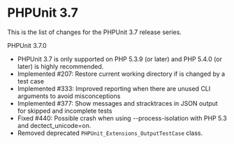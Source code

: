 PHPUnit 3.7
===========

This is the list of changes for the PHPUnit 3.7 release series.

PHPUnit 3.7.0

* PHPUnit 3.7 is only supported on PHP 5.3.9 (or later) and PHP 5.4.0 (or later) is highly recommended.
* Implemented #207: Restore current working directory if is changed by a test case
* Implemented #333: Improved reporting when there are unused CLI arguments to avoid misconceptions
* Implemented #377: Show messages and stracktraces in JSON output for skipped and incomplete tests
* Fixed #440: Possible crash when using --process-isolation with PHP 5.3 and dectect_unicode=on.
* Removed deprecated `PHPUnit_Extensions_OutputTestCase` class.
